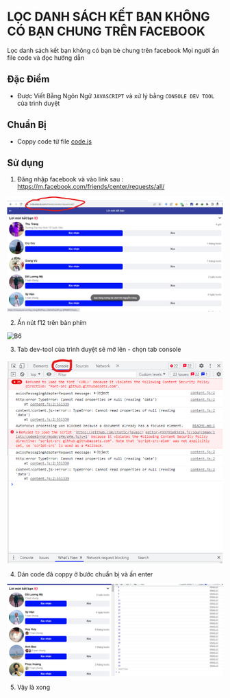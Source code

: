 # LỌC DANH SÁCH KẾT BẠN KHÔNG CÓ BẠN CHUNG TRÊN FACEBOOK

Lọc danh sách kết bạn không có bạn bè chung trên facebook Mọi người ấn file code và đọc hướng dẫn

## Đặc Điểm
- Được Viết Bằng Ngôn Ngữ `JAVASCRIPT` và xử lý bằng `CONSOLE DEV TOOL` của trình duyệt

## Chuẩn Bị
- Coppy code từ file [code.js](https://github.com/ntd1683/Loc-danh-sach-ket-ban-khong-co-ban-chung-tren-facebook/blob/main/code.js)

## Sử dụng
1. Đăng nhập facebook và vào link sau : https://m.facebook.com/friends/center/requests/all/

![B6](https://raw.githubusercontent.com/ntd1683/Loc-danh-sach-ket-ban-khong-co-ban-chung-tren-facebook/main/img/Screenshot%202023-02-12%20185928.png)

2. Ấn nút f12 trên bàn phím

![B6](https://cdn.tgdd.vn/hoi-dap/1329943/chuc-nang-cua-cac-phim-tu-f1-f12-tren-may-tinh-windows-ban%2011-800x533.jpg)

3. Tab dev-tool của trình duyệt sẽ mở lên - chọn tab console

![B6](https://raw.githubusercontent.com/ntd1683/Loc-danh-sach-ket-ban-khong-co-ban-chung-tren-facebook/main/img/Screenshot%202023-02-12%20190035.png)

4. Dán code đã coppy ở bước chuẩn bị và ấn enter

![B6](https://github.com/ntd1683/Loc-danh-sach-ket-ban-khong-co-ban-chung-tren-facebook/blob/main/img/Screenshot_20230212_070251.png)

5. Vậy là xong
